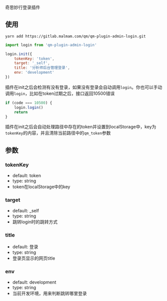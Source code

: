 奇思妙行登录插件

## 使用
```shell
yarn add https://gitlab.malmam.com/qm/qm-plugin-admin-login.git
```

```js
import login from 'qm-plugin-admin-login'

login.init({
    tokenKey: 'token',
    target: '_self',
    title: '分析师后台管理登录',
    env: 'development'
})
```

插件在init之后会检测有没有登录，如果没有登录会自动调用`login`。你也可以手动调用`login`，比如在token过期之后，接口返回10500错误
```js
if (code === 10500) {
    login.login()
    return
}
```

插件在init之后会自动处理路径中存在的token并设置到localStorage中，key为`tokenKey`的内容，并且清除当前路径中的`qm_token`参数

## 参数
### tokenKey
* default: token
* type: string
* token在localStorage中的key

### target
* default: _self
* type: string
* 跳转login时的跳转方式

### title
* default: 登录
* type: string
* 登录页显示的网页title

### env
* default: development
* type: string
* 当前开发环境，用来判断跳转哪里登录

